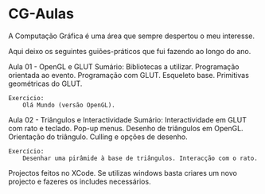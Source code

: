 CG-Aulas
========
A Computação Gráfica é uma área que sempre despertou o meu interesse.

Aqui deixo os seguintes guiões-práticos que fui fazendo ao longo do ano.

Aula 01 - OpenGL e GLUT
	Sumário:
		Bibliotecas a utilizar.
		Programação orientada ao evento.
		Programação com GLUT.
		Esqueleto base.
		Primitivas geométricas do GLUT.

	Exercicio:
		Olá Mundo (versão OpenGL).

Aula 02 - Triângulos e Interactividade
	Sumário:
		Interactividade em GLUT com rato e teclado. Pop-up menus.
		Desenho de triângulos em OpenGL. Orientação do triângulo. Culling e  opções de desenho.

	Exercício:
		Desenhar uma pirâmide à base de triângulos. Interacção com o rato.


Projectos feitos no XCode. Se utilizas windows basta criares um novo projecto e fazeres os includes necessários.
